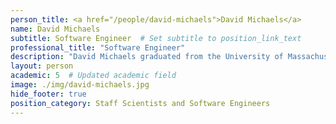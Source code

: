 ```yaml
---
person_title: <a href="/people/david-michaels">David Michaels</a>
name: David Michaels
subtitle: Software Engineer  # Set subtitle to position_link_text
professional_title: "Software Engineer"
description: "David Michaels graduated from the University of Massachusetts, Boston in 1983 with a B.S. in computer science. He has worked as a software engineer in a variety of areas and organizations since that time, including MIT Lincoln Laboratory; C/C++ (and other) compiler and debugger development at Language Processors, Inc.; C++ UI library development at Liant Software and Intersolv; dotcom boom era backend infrastructure at Lycos; mobile search at JumpTap; and most recently, general backend development at Cartera, Rakuten, and HYPR. He joined the backend software team at the Harvard Medical School Department of Biomedical Informatics in May 2022."
layout: person
academic: 5  # Updated academic field
image: ./img/david-michaels.jpg
hide_footer: true
position_category: Staff Scientists and Software Engineers
---
```


